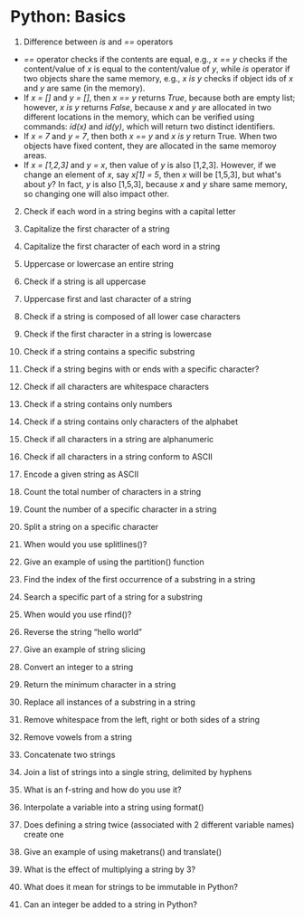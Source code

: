 # Python: Basics
1. Difference between *is* and *==* operators
  * *==* operator checks if the contents are equal, e.g., *x == y* checks if the content/value of *x* is equal to the content/value of *y*, while *is* operator if two objects share the same memory, e.g., *x is y* checks if object ids of *x* and *y* are same (in the memory).
  * If *x = []* and *y = []*, then *x == y* returns *True*, because both are empty list; however, *x is y* returns *False*, because *x* and *y* are allocated in two different locations in the memory, which can be verified using commands: *id(x)* and *id(y)*, which will return two distinct identifiers.
  * If *x = 7* and *y = 7*, then both *x == y* and *x is y* return True. When two objects have fixed content, they are allocated in the same memoroy areas.
  * If *x = [1,2,3]* and *y = x*, then value of *y* is also [1,2,3]. However, if we change an element of *x*, say *x[1] = 5*, then *x* will be [1,5,3], but what's about *y*? In fact, *y* is also [1,5,3], because *x* and *y* share same memory, so changing one will also impact other.

2. Check if each word in a string begins with a capital letter

3. Capitalize the first character of a string

4. Capitalize the first character of each word in a string


5. Uppercase or lowercase an entire string

6. Check if a string is all uppercase

7. Uppercase first and last character of a string

8. Check if a string is composed of all lower case characters

9. Check if the first character in a string is lowercase


10. Check if a string contains a specific substring

11. Check if a string begins with or ends with a specific character?

12. Check if all characters are whitespace characters

13. Check if a string contains only numbers

14. Check if a string contains only characters of the alphabet

15. Check if all characters in a string are alphanumeric


16. Check if all characters in a string conform to ASCII

17. Encode a given string as ASCII



18. Count the total number of characters in a string

19. Count the number of a specific character in a string


20. Split a string on a specific character

21. When would you use splitlines()?

22. Give an example of using the partition() function


23. Find the index of the first occurrence of a substring in a string

24. Search a specific part of a string for a substring

25. When would you use rfind()?


26. Reverse the string “hello world”

27. Give an example of string slicing

28. Convert an integer to a string

29. Return the minimum character in a string

30. Replace all instances of a substring in a string

31. Remove whitespace from the left, right or both sides of a string

32. Remove vowels from a string

33. Concatenate two strings

34. Join a list of strings into a single string, delimited by hyphens


35. What is an f-string and how do you use it?

36. Interpolate a variable into a string using format()

37. Does defining a string twice (associated with 2 different variable names) create one 

38. Give an example of using maketrans() and translate()

39. What is the effect of multiplying a string by 3?

40. What does it mean for strings to be immutable in Python?

41. Can an integer be added to a string in Python?

